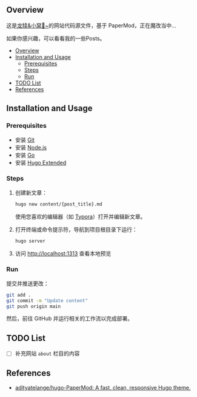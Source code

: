 ## Overview

这是[龙犊&小窝🪹~](https://biglonglong.github.io/home/)的网站代码源文件，基于 PaperMod，正在魔改当中...

如果你感兴趣，可以看看我的一些Posts。

- [Overview](#overview)
- [Installation and Usage](#installation-and-usage)
  - [Prerequisites](#prerequisites)
  - [Steps](#steps)
  - [Run](#run)
- [TODO List](#todo-list)
- [References](#references)



## Installation and Usage

### Prerequisites

- 安装 [Git](https://git-scm.com/)
- 安装 [Node.js](https://nodejs.org/)
- 安装 [Go](https://go.dev/)
- 安装 [Hugo Extended](https://gohugo.io/)

### Steps

1. 创建新文章：

   ```bash
   hugo new content/{post_title}.md
   ```

   使用您喜欢的编辑器（如 [Typora](https://typora.io/)）打开并编辑新文章。

2. 打开终端或命令提示符，导航到项目根目录下运行：

   ```bash
   hugo server
   ```

3. 访问 [http://localhost:1313](http://localhost:1313) 查看本地预览

### Run

提交并推送更改：

```bash
git add .
git commit -m "Update content"
git push origin main
```

然后，前往 GitHub 并运行相关的工作流以完成部署。



## TODO List
- [ ] 补充网站 `about` 栏目的内容



## References

- [adityatelange/hugo-PaperMod: A fast, clean, responsive Hugo theme.](https://github.com/adityatelange/hugo-PaperMod)